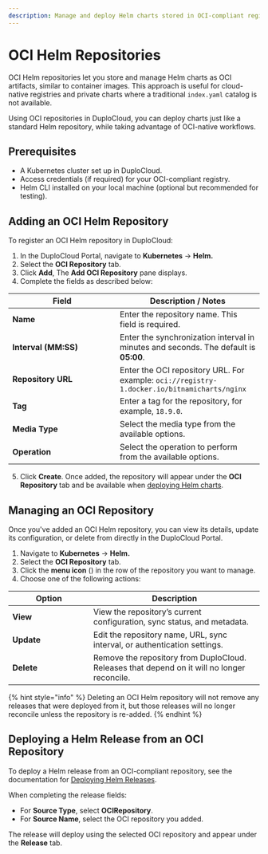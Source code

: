 ```yaml
---
description: Manage and deploy Helm charts stored in OCI-compliant registries
---
```


# OCI Helm Repositories

OCI Helm repositories let you store and manage Helm charts as OCI artifacts, similar to container images. This approach is useful for cloud-native registries and private charts where a traditional `index.yaml` catalog is not available.

Using OCI repositories in DuploCloud, you can deploy charts just like a standard Helm repository, while taking advantage of OCI-native workflows.

## Prerequisites

* A Kubernetes cluster set up in DuploCloud.
* Access credentials (if required) for your OCI-compliant registry.
* Helm CLI installed on your local machine (optional but recommended for testing).

## Adding an OCI Helm Repository

To register an OCI Helm repository in DuploCloud:

1. In the DuploCloud Portal, navigate to **Kubernetes** → **Helm.**
2. Select the **OCI Repository** tab.
3. Click **Add**, The **Add OCI Repository** pane displays.
4. Complete the fields as described below:

<table data-header-hidden><thead><tr><th width="199.5555419921875">Field</th><th>Description / Notes</th></tr></thead><tbody><tr><td><strong>Name</strong></td><td>Enter the repository name. This field is required.</td></tr><tr><td><strong>Interval (MM:SS)</strong></td><td>Enter the synchronization interval in minutes and seconds. The default is <strong>05:00</strong>.</td></tr><tr><td><strong>Repository URL</strong></td><td>Enter the OCI repository URL. For example: <code>oci://registry-1.docker.io/bitnamicharts/nginx</code></td></tr><tr><td><strong>Tag</strong></td><td>Enter a tag for the repository, for example, <code>18.9.0</code>.</td></tr><tr><td><strong>Media Type</strong></td><td>Select the media type from the available options.</td></tr><tr><td><strong>Operation</strong></td><td>Select the operation to perform from the available options.</td></tr></tbody></table>

5. Click **Create**. Once added, the repository will appear under the **OCI Repository** tab and be available when [deploying Helm charts](helm-charts.md#deploying-helm-releases).

## Managing an OCI Repository

Once you've added an OCI Helm repository, you can view its details, update its configuration, or delete from directly in the DuploCloud Portal.

1. Navigate to **Kubernetes** → **Helm.**
2. Select the **OCI Repository** tab.
3. Click the **menu icon** (<img src="../../.gitbook/assets/menu icon (26).avif" alt="" data-size="line">) in the row of the repository you want to manage.
4. Choose one of the following actions:

<table data-header-hidden><thead><tr><th width="146.4444580078125">Option</th><th>Description</th></tr></thead><tbody><tr><td><strong>View</strong></td><td>View the repository’s current configuration, sync status, and metadata.</td></tr><tr><td><strong>Update</strong></td><td>Edit the repository name, URL, sync interval, or authentication settings.</td></tr><tr><td><strong>Delete</strong></td><td>Remove the repository from DuploCloud. Releases that depend on it will no longer reconcile.</td></tr></tbody></table>

{% hint style="info" %}
Deleting an OCI Helm repository will not remove any releases that were deployed from it, but those releases will no longer reconcile unless the repository is re-added.
{% endhint %}

## Deploying a Helm Release from an OCI Repository

To deploy a Helm release from an OCI-compliant repository, see the documentation for [Deploying Helm Releases](helm-charts.md#deploying-a-helm-release).

When completing the release fields:

* For **Source Type**, select **OCIRepository**.
* For **Source Name**, select the OCI repository you added.

The release will deploy using the selected OCI repository and appear under the **Release** tab.
